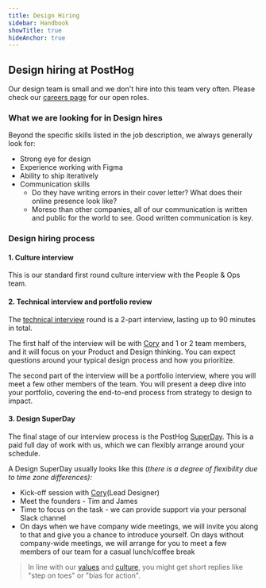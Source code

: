 ```yaml
---
title: Design Hiring
sidebar: Handbook
showTitle: true
hideAnchor: true
---
```


## Design hiring at PostHog

Our design team is small and we don't hire into this team very often. Please check our [careers page](/careers) for our open roles. 

### What we are looking for in Design hires

Beyond the specific skills listed in the job description, we always generally look for: 

*   Strong eye for design 
*   Experience working with Figma
*   Ability to ship iteratively 
*   Communication skills
    *   Do they have writing errors in their cover letter? What does their online presence look like?
    *   Moreso than other companies, all of our communication is written and public for the world to see. Good written communication is key.


### Design hiring process 

#### 1. Culture interview

This is our standard first round culture interview with the People & Ops team. 

#### 2. Technical interview and portfolio review

The [technical interview](/handbook/people/hiring-process#interview-2) round is a 2-part interview, lasting up to 90 minutes in total.

The first half of the interview will be with [Cory](/community/profiles/2) and 1 or 2 team members, and it will focus on your Product and Design thinking. You can expect questions around your typical design process and how you prioritize. 

The second part of the interview will be a portfolio interview, where you will meet a few other members of the team. You will present a deep dive into your portfolio, covering the end-to-end process from strategy to design to impact.

#### 3. Design SuperDay

The final stage of our interview process is the PostHog [SuperDay](/handbook/people/hiring-process#posthog-superday). This is a paid full day of work with us, which we can flexibly arrange around your schedule. 

A Design SuperDay usually looks like this (_there is a degree of flexibility due to time zone differences):_

*   Kick-off session with [Cory](/community/profiles/2)(Lead Designer)
*   Meet the founders - Tim and James
*   Time to focus on the task - we can provide support via your personal Slack channel
*   On days when we have company wide meetings, we will invite you along to that and give you a chance to introduce yourself. On days without company-wide meetings, we will arrange for you to meet a few members of our team for a casual lunch/coffee break

> In line with our [values](/handbook/company/values) and [culture](/handbook/company/culture), you might get short replies like "step on toes" or "bias for action". 
